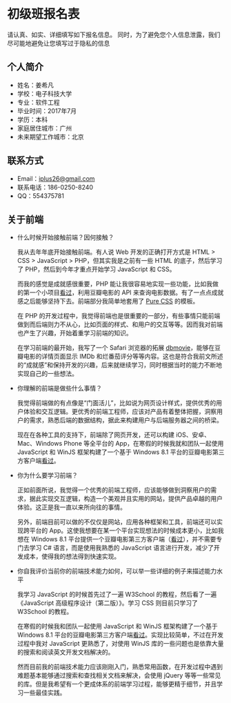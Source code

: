 # 初级班报名表

请认真、如实、详细填写如下报名信息。
同时，为了避免您个人信息泄露，我们尽可能地避免让您填写过于隐私的信息

## 个人简介

* 姓名：姜希凡
* 学校：电子科技大学
* 专业：软件工程
* 毕业时间：2017年7月
* 学历：本科
* 家庭居住城市：广州
* 未来期望工作城市：北京

## 联系方式

* Email：iplus26@gmail.com
* 联系电话：186-0250-8240
* QQ：554375781

## 关于前端

* 什么时候开始接触前端？因何接触？
	
	我从去年年底开始接触前端。有人说 Web 开发的正确打开方式是 HTML > CSS > JavaScript > PHP，但其实我是之前有一些 HTML 的底子，然后学习了 PHP，然后到今年才重点开始学习 JavaScript 和 CSS。
	
	而我的感觉是成就感很重要，PHP 能让我很容易地实现一些功能，比如我做的第一个小项目[看过](http://watched.sinaapp.com/)，利用豆瓣电影的 API 来查询电影数据。有了一点点成就感之后能够坚持下去。前端部分我简单地套用了 [Pure CSS](http://purecss.io) 的模板。
	
	在 PHP 的开发过程中，我觉得前端也是很重要的一部分，有些事情只能前端做到而后端则力不从心，比如页面的样式、和用户的交互等等。因而我对前端也产生了兴趣，开始着重学习前端的知识。
	
	在学习前端的最开始，我写了一个 Safari 浏览器的拓展 [dbmovie](https://github.com/iplus26/dbmovie)，能够在豆瓣电影的详情页面显示 IMDb 和烂番茄评分等等内容。这也是符合我前文所述的“成就感”和保持开发的兴趣，后来就继续学习，同时根据当时的能力不断地实现自己的一些想法。

* 你理解的前端是做些什么事情？

	我觉得前端做的有点像是“门面活儿”，比如说为网页设计样式，提供优秀的用户体验和交互逻辑。更优秀的前端工程师，应该对产品有着整体把握，洞察用户的需求，熟悉后端的数据结构，据此来构建用户与后端服务器之间的桥梁。
	
	现在在各种工具的支持下，前端除了网页开发，还可以构建 iOS、安卓、Mac、Windows Phone 等全平台的 App，在寒假的时候我就和团队一起使用 JavaScript 和 WinJS 框架构建了一个基于 Windows 8.1 平台的豆瓣电影第三方客户端[看过](http://apps.microsoft.com/windows/zh-cn/app/7eddcdbc-35a4-47ef-8ea7-fe7c37152d41)。


* 你为什么要学习前端？

	正如前面所说，我觉得一个优秀的前端工程师，应该能够做到洞察用户的需求，据此实现交互逻辑，构造一个美观并且实用的网站，提供产品卓越的用户体验。这正是我一直以来所向往的事情。
	
	另外，前端目前可以做的不仅仅是网站，应用各种框架和工具，前端还可以实现跨平台的 App。这使我想要在某一个平台实现想法的时候成本更小，比如我想在 Windows 8.1 平台提供一个豆瓣电影第三方客户端（[看过](http://apps.microsoft.com/windows/zh-cn/app/7eddcdbc-35a4-47ef-8ea7-fe7c37152d41)），并不需要专门去学习 C# 语言，而是使用我熟悉的 JavaScript 语言进行开发，减少了开发成本，使得我的想法得到快速实现。

* 你自我评价当前你的前端技术能力如何，可以举一些详细的例子来描述能力水平

	我学习 JavaScript 的时候首先过了一遍 W3School 的教程，然后看了一遍《JavaScript 高级程序设计（第二版）》。学习 CSS 则目前只学习了 W3School 的教程。
	
	在寒假的时候我和团队一起使用 JavaScript 和 WinJS 框架构建了一个基于 Windows 8.1 平台的豆瓣电影第三方客户端[看过](http://apps.microsoft.com/windows/zh-cn/app/7eddcdbc-35a4-47ef-8ea7-fe7c37152d41)。实现比较简单，不过在开发过程中我对 JavaScript 更熟悉了，对使用 WinJS 库的一些问题也是依靠大量的搜索和阅读英文开发文档解决的。
	
	然而目前我的前端技术能力应该刚刚入门，熟悉常用函数，在开发过程中遇到难题基本能够通过搜索和查找相关文档来解决，会使用 jQuery 等等一些常见的库。但是我希望有一个更成体系的前端学习过程，能够更精于细节，并且学习一些最佳实践。